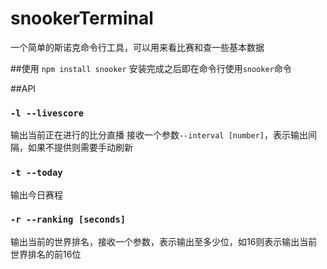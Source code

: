 # snookerTerminal
一个简单的斯诺克命令行工具，可以用来看比赛和查一些基本数据

##使用
`npm install snooker`
安装完成之后即在命令行使用`snooker`命令

##API
### `-l --livescore`
输出当前正在进行的比分直播
接收一个参数`--interval [number]`，表示输出间隔，如果不提供则需要手动刷新
### `-t --today`
输出今日赛程
### `-r --ranking [seconds]`
输出当前的世界排名，接收一个参数，表示输出至多少位，如16则表示输出当前世界排名的前16位
